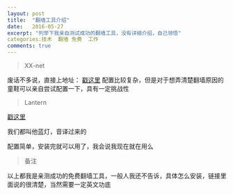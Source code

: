 ```yaml
---
layout: post
title:  "翻墙工具介绍"
date:   2016-05-27
excerpt: "列举下我亲自测试成功的翻墙工具，没有详细介绍，自己领悟"
categories:技术  翻墙 免费  工作
comments: true
---
```


> XX-net

废话不多说，直接上地址：
[戳这里](https://github.com/XX-net/XX-Net)
配置比较复杂，但是对于想弄清楚翻墙原因的童鞋可以亲自尝试配置一下，具有一定挑战性


> Lantern

[戳这里](https://github.com/getlantern/lantern/tree/latest)

我们都叫他蓝灯，音译过来的

配置简单，安装完就可以用了，我会说我现在就在用么

> 备注

以上都我是亲测成功的免费翻墙工具，一般人我还不告诉，具体怎么安装，链接里面说的很清楚，当然需要一定英文功底